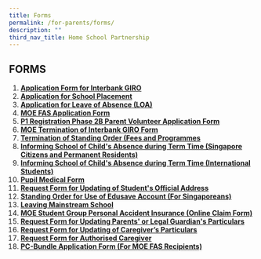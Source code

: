 ```yaml
---
title: Forms
permalink: /for-parents/forms/
description: ""
third_nav_title: Home School Partnership
---
```

## FORMS

1. **[Application Form for Interbank GIRO](https://www.moe.gov.sg/financial-matters/fees/egiro)**
2. **[Application for School Placement](/files/Application%20for%20School%20Placement.pdf)**
3. **[Application for Leave of Absence (LOA)](https://form.gov.sg/60d2be21dfd78e00127ccc5c)**
4. **[MOE FAS Application Form](/files/document1_2024%20moe%20fas%20application%20form.pdf)**
5. **[P1 Registration Phase 2B Parent Volunteer Application Form](/files/Application%20as%20Parent%20Volunteer%20for%20P1%20Phase%202B%20Registration.pdf)**
6. **[MOE Termination of Interbank GIRO Form](/files/For%20Parents%20(2023)/Termination%20of%20Interbank%20Giro.pdf)**
7.  **[Termination of Standing Order (Fees and Programmes](/files/Termination%20of%20Edusave%20Standing%20Order%20(fees%20and%20programmes).pdf)**
8.  **[Informing School of Child's Absence during Term Time (Singapore Citizens and Permanent Residents)](/files/Informing%20Sch%20of%20Child%20Absence%20during%20Term%20Time%20SCs%20and%20PRs.pdf)**
9.  **[Informing School of Child's Absence during Term Time (International Students)](/files/Informing%20Sch%20of%20Child%20Absence%20during%20Term%20Time%20International%20Students.pdf)**
10.  **[Pupil Medical Form](/files/Pupil%20Medical%20Record.pdf)**
11.  **[Request Form for Updating of Student's Official Address](/files/Form%20C%20(Address%20Updates).pdf)**
12.  **[Standing Order for Use of Edusave Account (For Singaporeans)](/files/Standing%20Order%20for%20use%20of%20Edusave%20ac(for%20Singaporeans).pdf)**
13.  **[Leaving Mainstream School](/files/Mainstream%20School%20Leaver%20form.pdf)**
14. **[MOE Student Group Personal Accident Insurance (Online Claim Form)](/files/For%20Parents%20(2023)/Student%20GPA%20Claims%20Procedure.pdf)**
15.  **[Request Form for Updating Parents' or Legal Guardian's Particulars](/files/Request%20form%20for%20Updating%20Parents'%20or%20Legal%20Guardian's%20Particulars%20(Form%20A).pdf)**
16.  **[Request Form for Updating of Caregiver’s Particulars](/files/For%20Parents%20(2023)/Form%20B2.pdf)**
17.  **[Request Form for Authorised Caregiver](/files/For%20Parents%20(2023)/Form%20B1.pdf)**
18. **[PC-Bundle Application Form (For MOE FAS Recipients)](/files/For%20Parents%20(2023)/NPP-Application-Form-for-MOE-SPED-FAS%20(2023).pdf)**